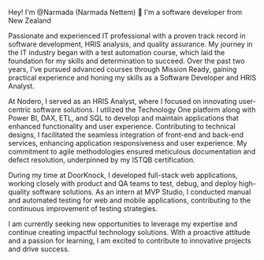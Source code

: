 Hey! I'm @Narmada (Narmada Nettem) 👋
I'm a software developer from New Zealand

Passionate and experienced IT professional with a proven track record in software development, HRIS analysis, and quality assurance. My journey in the IT industry began with a test automation course, which laid the foundation for my skills and determination to succeed. Over the past two years, I've pursued advanced courses through Mission Ready, gaining practical experience and honing my skills as a Software Developer and HRIS Analyst.

At Nodero, I served as an HRIS Analyst, where I focused on innovating user-centric software solutions. I utilized the Technology One platform along with Power BI, DAX, ETL, and SQL to develop and maintain applications that enhanced functionality and user experience. Contributing to technical designs, I facilitated the seamless integration of front-end and back-end services, enhancing application responsiveness and user experience. My commitment to agile methodologies ensured meticulous documentation and defect resolution, underpinned by my ISTQB certification.

During my time at DoorKnock, I developed full-stack web applications, working closely with product and QA teams to test, debug, and deploy high-quality software solutions. As an intern at MVP Studio, I conducted manual and automated testing for web and mobile applications, contributing to the continuous improvement of testing strategies.

I am currently seeking new opportunities to leverage my expertise and continue creating impactful technology solutions. With a proactive attitude and a passion for learning, I am excited to contribute to innovative projects and drive success.


